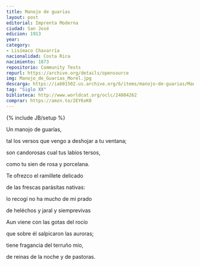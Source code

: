 ```yaml
---
title: Manojo de guarias
layout: post	
editorial: Imprenta Moderna
ciudad: San José
edicion: 1913
year:
category: 
- Lisímaco Chavarría
nacionalidad: Costa Rica
nacimiento: 1873
repositorio: Community Texts
repurl: https://archive.org/details/opensource
img: Manojo_de_Guarias_Morel.jpg
descarga: https://ia601502.us.archive.org/6/items/manojo-de-guarias/Manojo%20de%20Guarias.pdf
tag: "Siglo XX"
biblioteca: http://www.worldcat.org/oclc/24804262
comprar: https://amzn.to/2EY6xK0
---
```

{% include JB/setup %}

Un manojo de guarías, 
 
tal los versos que vengo a deshojar a tu ventana; 
 
son candorosas cual tus labios tersos, 
 
como tu sien de rosa y porcelana.
 
 
Te ofrezco el ramillete delicado 
 
de las frescas parásitas nativas:
 

lo recogí no ha mucho de mi prado
 
de heléchos y jaral y siemprevivas
 
 
Aun viene con las gotas del rocío
 
que sobre él salpicaron las auroras;
  
tiene fragancia del terruño mío,
 
de reinas de la noche y de pastoras.

